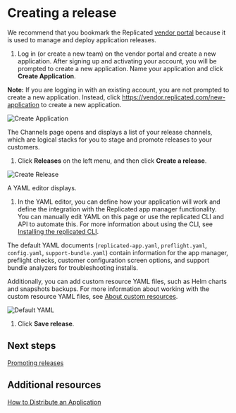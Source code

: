 # Creating a release

We recommend that you bookmark the Replicated [vendor portal](https://vendor.replicated.com) because it is used to manage and deploy application releases.

1. Log in (or create a new team) on the vendor portal and create a new application. After signing up and activating your account, you will be prompted to create a new application. Name your application and click **Create Application**.

  **Note:** If you are logging in with an existing account, you are not prompted to create a new application. Instead, click https://vendor.replicated.com/new-application to create a new application.

  ![Create Application](/images/guides/kots/create-application.png)

  The Channels page opens and displays a list of your release channels, which are logical stacks for you to stage and promote releases to your customers.

1. Click **Releases** on the left menu, and then click **Create a release**.

  ![Create Release](/images/guides/kots/create-release.png)

  A YAML editor displays.

1. In the YAML editor, you can define how your application will work and define the integration with the Replicated app manager functionality. You can manually edit YAML on this page or use the replicated CLI and API to automate this. For more information about using the CLI, see [Installing the replicated CLI](../reference/replicated-cli-installing).

  The default YAML documents (`replicated-app.yaml`, `preflight.yaml`, `config.yaml`, `support-bundle.yaml`) contain information for the app manager, preflight checks, customer configuration screen options, and support bundle analyzers for troubleshooting installs.

  Additionally, you can add custom resource YAML files, such as Helm charts and snapshots backups. For more information about working with the custom resource YAML files, see [About custom resources](../reference/custom-resource-about).

  ![Default YAML](/images/guides/kots/default-yaml.png)

1. Click **Save release**.

## Next steps

[Promoting releases](releases-promoting)

## Additional resources

[How to Distribute an Application](distributing-workflow)
